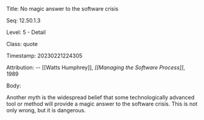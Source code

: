 Title:  No magic answer to the software crisis

Seq:    12.50.1.3

Level:  5 - Detail

Class:  quote

Timestamp: 20230221224305

Attribution: -- [[Watts Humphrey]], *[[Managing the Software Process]]*, 1989

Body:

Another myth is the widespread belief that some technologically advanced tool or method will provide a magic answer to the software crisis. This is not only wrong, but it is dangerous.

